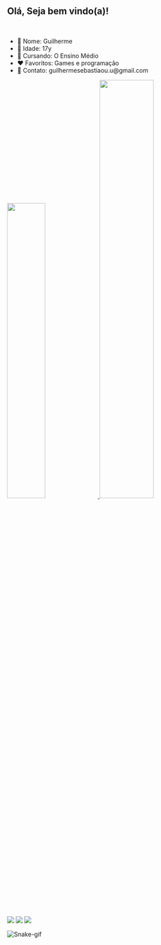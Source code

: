 <h2>Olá, Seja bem vindo(a)!</h2>
<br>
<ul>
  <li>🙋 Nome: Guilherme</li>
  <li>🎂 Idade: 17y</li>
  <li>🏫 Cursando: O Ensino Médio</li>
  <li>❤️ Favoritos: Games e programação</li>
  <li>📧 Contato: guilhermesebastiaou.u@gmail.com</li>
</ul>

<div>
  <a href="https://github.com/GuilhermeSebasti4o">
  <img height="42%" src="https://github-readme-stats.vercel.app/api?username=GuilhermeSebasti4o&show_icons=true&theme=onedark"/>
  <img height="50%" src="https://github-readme-stats.vercel.app/api/top-langs/?username=GuilhermeSebasti4o&langs_count=8&theme=onedark"/>
</div>
  
<div>
  <a href="mailto:contato@guilhermesebastiaou.u@gmail.com" target="_black"><img src="https://img.shields.io/badge/Gmail-D14836?style=for-the-badge&logo=gmail&logoColor=white"></a>
  <a href="https://www.instagram.com/guisebastiao_/#" target="_black"><img src="https://img.shields.io/badge/Instagram-E4405F?style=for-the-badge&logo=instagram&logoColor=white"></a> 
  <a href="https://wa.me/5551994155941" target="_black"><img src="https://img.shields.io/badge/WhatsApp-25D366?style=for-the-badge&logo=whatsapp&logoColor=white"></a>
</div>
  
![Snake-gif](https://github.com/GuilhermeSebasti4o/GuilhermeSebasti4o/blob/output/github-contribution-grid-snake.svg)
